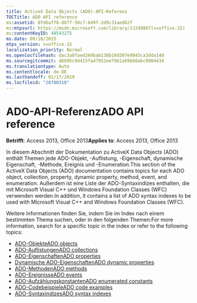```yaml
---
title: ActiveX Data Objects (ADO)-API-Referenz
TOCTitle: ADO API reference
ms:assetid: 0fd6aff8-dbff-50c7-649f-2d9c31aedb2f
ms:mtpsurl: https://msdn.microsoft.com/library/JJ248867(v=office.15)
ms:contentKeyID: 48543275
ms.date: 09/18/2015
mtps_version: v=office.15
localization_priority: Normal
ms.openlocfilehash: dac3a8faed269bab138b10d307e9845ca3dda140
ms.sourcegitcommit: d6695c94415fa47952ee7961a69660abc0904434
ms.translationtype: Auto
ms.contentlocale: de-DE
ms.lasthandoff: 01/17/2019
ms.locfileid: "28700318"
---
```

# <a name="ado-api-reference"></a><span data-ttu-id="658f8-102">ADO-API-Referenz</span><span class="sxs-lookup"><span data-stu-id="658f8-102">ADO API reference</span></span>

<span data-ttu-id="658f8-103">**Betrifft**: Access 2013, Office 2013</span><span class="sxs-lookup"><span data-stu-id="658f8-103">**Applies to**: Access 2013, Office 2013</span></span>

<span data-ttu-id="658f8-104">In diesem Abschnitt der Dokumentation zu ActiveX Data Objects (ADO) enthält Themen jede ADO-Objekt, -Auflistung, -Eigenschaft, dynamische Eigenschaft, -Methode, Ereignis und -Enumeration.</span><span class="sxs-lookup"><span data-stu-id="658f8-104">This section of the ActiveX Data Objects (ADO) documentation contains topics for each ADO object, collection, property, dynamic property, method, event, and enumeration.</span></span> <span data-ttu-id="658f8-105">Außerdem ist eine Liste der ADO-Syntaxindizes enthalten, die mit Microsoft Visual C++ und Windows Foundation Classes (WFC) verwenden werden.</span><span class="sxs-lookup"><span data-stu-id="658f8-105">In addition, it contains a list of ADO syntax indexes to be used with Microsoft Visual C++ and Windows Foundation Classes (WFC).</span></span>

<span data-ttu-id="658f8-106">Weitere Informationen finden Sie, indem Sie im Index nach einem bestimmten Thema suchen, oder in den folgenden Themen:</span><span class="sxs-lookup"><span data-stu-id="658f8-106">For more information, search for a specific topic in the index or refer to the following topics:</span></span>

- [<span data-ttu-id="658f8-107">ADO-Objekte</span><span class="sxs-lookup"><span data-stu-id="658f8-107">ADO objects</span></span>](ado-objects-and-interfaces.md)
- [<span data-ttu-id="658f8-108">ADO-Auflistungen</span><span class="sxs-lookup"><span data-stu-id="658f8-108">ADO collections</span></span>](ado-collections.md)
- [<span data-ttu-id="658f8-109">ADO-Eigenschaften</span><span class="sxs-lookup"><span data-stu-id="658f8-109">ADO properties</span></span>](ado-properties.md)
- [<span data-ttu-id="658f8-110">Dynamische ADO-Eigenschaften</span><span class="sxs-lookup"><span data-stu-id="658f8-110">ADO dynamic properties</span></span>](ado-dynamic-properties.md)
- [<span data-ttu-id="658f8-111">ADO-Methoden</span><span class="sxs-lookup"><span data-stu-id="658f8-111">ADO methods</span></span>](ado-methods.md)
- [<span data-ttu-id="658f8-112">ADO-Ereignisse</span><span class="sxs-lookup"><span data-stu-id="658f8-112">ADO events</span></span>](ado-events.md)
- [<span data-ttu-id="658f8-113">ADO-Aufzählungskonstanten</span><span class="sxs-lookup"><span data-stu-id="658f8-113">ADO enumerated constants</span></span>](ado-enumerated-constants.md)
- [<span data-ttu-id="658f8-114">ADO-Codebeispiele</span><span class="sxs-lookup"><span data-stu-id="658f8-114">ADO code examples</span></span>](ado-code-examples.md)
- [<span data-ttu-id="658f8-115">ADO-Syntaxindizes</span><span class="sxs-lookup"><span data-stu-id="658f8-115">ADO syntax indexes</span></span>](https://docs.microsoft.com/office/vba/access/concepts/miscellaneous/ado-syntax-indexes)


